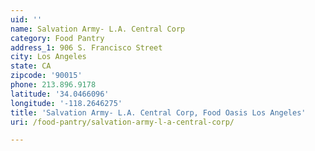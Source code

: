 ```yaml
---
uid: ''
name: Salvation Army- L.A. Central Corp
category: Food Pantry
address_1: 906 S. Francisco Street
city: Los Angeles
state: CA
zipcode: '90015'
phone: 213.896.9178
latitude: '34.0466096'
longitude: '-118.2646275'
title: 'Salvation Army- L.A. Central Corp, Food Oasis Los Angeles'
uri: /food-pantry/salvation-army-l-a-central-corp/

---
```

